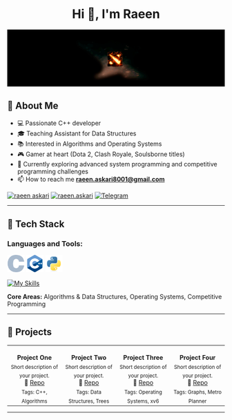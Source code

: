 <h1 align="center">Hi 👋, I'm Raeen</h1>

![image](https://github.com/MrSigrun/MrSigrun/blob/main/848d31111837281.60095fca08985.gif?raw=true)

## 🚀 About Me  
- 💻 Passionate C++ developer  
- 🎓 Teaching Assistant for Data Structures  
- 📚 Interested in Algorithms and Operating Systems  
- 🎮 Gamer at heart (Dota 2, Clash Royale, Soulsborne titles)  
- 🌱 Currently exploring advanced system programming and competitive programming challenges
- 📫 How to reach me **raeen.askari8001@gmail.com**
<p align="left">
<a href="https://www.linkedin.com/in/raeen-askari-4b71262a0/" target="_blank"><img align="center" src="https://raw.githubusercontent.com/rahuldkjain/github-profile-readme-generator/master/src/images/icons/Social/linked-in-alt.svg" alt="raeen askari" height="30" width="40" /></a>
<a href="https://instagram.com/raeen.askari" target="blank"><img align="center" src="https://raw.githubusercontent.com/rahuldkjain/github-profile-readme-generator/master/src/images/icons/Social/instagram.svg" alt="raeen.askari" height="30" width="40" /></a>
<a href="https://t.me/MrSigrun" target="_blank"><img align="center" src="https://cdn.simpleicons.org/telegram/26A5E4" alt="Telegram" height="30" width="40" /></a>
</p>

---

## 🔧 Tech Stack  
<h3 align="left">Languages and Tools:</h3>
<p align="left"> 
<a href="https://www.cprogramming.com/" target="_blank" rel="noreferrer"> <img src="https://raw.githubusercontent.com/devicons/devicon/master/icons/c/c-original.svg" alt="c" width="40" height="40"/></a> 
<a href="https://www.w3schools.com/cpp/" target="_blank" rel="noreferrer"> <img src="https://raw.githubusercontent.com/devicons/devicon/master/icons/cplusplus/cplusplus-original.svg" alt="cplusplus" width="40" height="40"/></a> 
<a href="https://www.cprogramming.com/" target="_blank" rel="noreferrer"> <img src="https://raw.githubusercontent.com/devicons/devicon/master/icons/python/python-original.svg" alt="c" width="40" height="40"/></a> 
</p>

[![My Skills](https://skillicons.dev/icons?i=docker,git,github,vscode)](https://skillicons.dev)

**Core Areas:** Algorithms & Data Structures, Operating Systems, Competitive Programming  

---

## 📌 Projects  
<table>
  <tr>
    <td align="center" width="25%">
      <a href="https://github.com/yourusername/project1">
      </a>
      <br/>
      <b>Project One</b><br/>
      <sub>Short description of your project.</sub><br/>
      🔗 <a href="https://github.com/yourusername/project1">Repo</a>
      <br/>
      <sub>Tags: C++, Algorithms</sub>
    </td>
    <td align="center" width="25%">
      <a href="https://github.com/yourusername/project2">
      </a>
      <br/>
      <b>Project Two</b><br/>
      <sub>Short description of your project.</sub><br/>
      🔗 <a href="https://github.com/yourusername/project2">Repo</a>
      <br/>
      <sub>Tags: Data Structures, Trees</sub>
    </td>
    <td align="center" width="25%">
      <a href="https://github.com/yourusername/project3">
      </a>
      <br/>
      <b>Project Three</b><br/>
      <sub>Short description of your project.</sub><br/>
      🔗 <a href="https://github.com/yourusername/project3">Repo</a>
      <br/>
      <sub>Tags: Operating Systems, xv6</sub>
    </td>
    <td align="center" width="25%">
      <a href="https://github.com/yourusername/project4">
      </a>
      <br/>
      <b>Project Four</b><br/>
      <sub>Short description of your project.</sub><br/>
      🔗 <a href="https://github.com/yourusername/project4">Repo</a>
      <br/>
      <sub>Tags: Graphs, Metro Planner</sub>
    </td>
  </tr>
</table>

---

